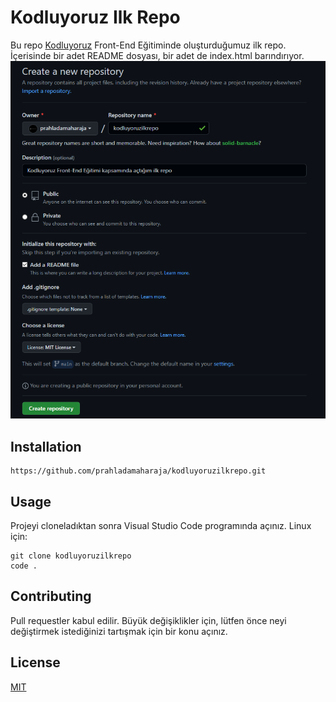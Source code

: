 # Kodluyoruz Ilk Repo

Bu repo [Kodluyoruz](https://www.kodluyoruz.org) Front-End Eğitiminde oluşturduğumuz ilk repo. İçerisinde bir adet README dosyası, bir adet de index.html barındırıyor.
![github](/img.png)



## Installation

```
https://github.com/prahladamaharaja/kodluyoruzilkrepo.git
```

## Usage
Projeyi cloneladıktan sonra Visual Studio Code programında açınız.
Linux için:
```
git clone kodluyoruzilkrepo
code .
```

## Contributing
Pull requestler kabul edilir. Büyük değişiklikler için, lütfen önce neyi değiştirmek istediğinizi tartışmak için bir konu açınız.

## License
[MIT](https://choosealicense.com/licenses/mit/)
